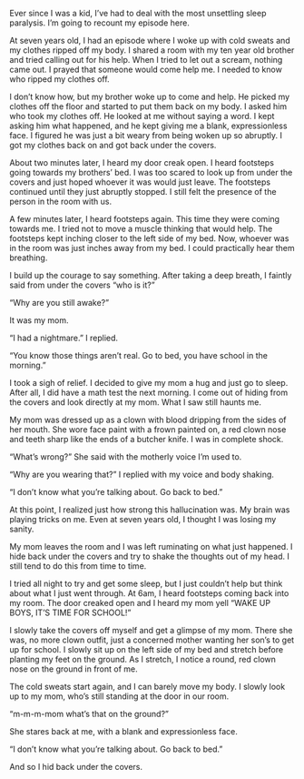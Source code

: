 Ever since I was a kid, I’ve had to deal with the most unsettling sleep paralysis. I’m going to recount my episode here.

At seven years old, I had an episode where I woke up with cold sweats and my clothes ripped off my body. I shared a room with my ten year old brother and tried calling out for his help. When I tried to let out a scream, nothing came out. I prayed that someone would come help me. I needed to know who ripped my clothes off.

I don’t know how, but my brother woke up to come and help. He picked my clothes off the floor and started to put them back on my body. I asked him who took my clothes off. He looked at me without saying a word. I kept asking him what happened, and he kept giving me a blank, expressionless face. I figured he was just a bit weary from being woken up so abruptly. I got my clothes back on and got back under the covers.

About two minutes later, I heard my door creak open. I heard footsteps going towards my brothers’ bed. I was too scared to look up from under the covers and just hoped whoever it was would just leave. The footsteps continued until they just abruptly stopped. I still felt the presence of the person in the room with us.

A few minutes later, I heard footsteps again. This time they were coming towards me. I tried not to move a muscle thinking that would help. The footsteps kept inching closer to the left side of my bed. Now, whoever was in the room was just inches away from my bed. I could practically hear them breathing.

I build up the courage to say something. After taking a deep breath, I faintly said from under the covers “who is it?”

“Why are you still awake?”

It was my mom.

“I had a nightmare.” I replied.

“You know those things aren’t real. Go to bed, you have school in the morning.”

I took a sigh of relief. I decided to give my mom a hug and just go to sleep. After all, I did have a math test the next morning. I come out of hiding from the covers and look directly at my mom. What I saw still haunts me.

My mom was dressed up as a clown with blood dripping from the sides of her mouth. She wore face paint with a frown painted on, a red clown nose and teeth sharp like the ends of a butcher knife. I was in complete shock.

“What’s wrong?” She said with the motherly voice I’m used to.

“Why are you wearing that?” I replied with my voice and body shaking.

“I don’t know what you’re talking about. Go back to bed.”

At this point, I realized just how strong this hallucination was. My brain was playing tricks on me. Even at seven years old, I thought I was losing my sanity.

My mom leaves the room and I was left ruminating on what just happened. I hide back under the covers and try to shake the thoughts out of my head. I still tend to do this from time to time.

I tried all night to try and get some sleep, but I just couldn’t help but think about what I just went through. At 6am, I heard footsteps coming back into my room. The door creaked open and I heard my mom yell “WAKE UP BOYS, IT’S TIME FOR SCHOOL!”

I slowly take the covers off myself and get a glimpse of my mom. There she was, no more clown outfit, just a concerned mother wanting her son’s to get up for school. I slowly sit up on the left side of my bed and stretch before planting my feet on the ground. As I stretch, I notice a round, red clown nose on the ground in front of me.

The cold sweats start again, and I can barely move my body. I slowly look up to my mom, who’s still standing at the door in our room.

“m-m-m-mom what’s that on the ground?”

She stares back at me, with a blank and expressionless face.

“I don’t know what you’re talking about. Go back to bed.”

And so I hid back under the covers.